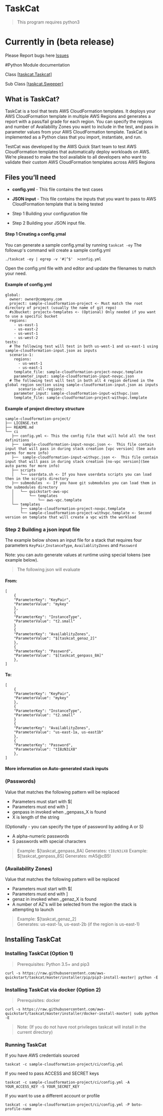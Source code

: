 # TaskCat
> This program requires python3 

# Currently in (beta release)

Please Report bugs here [Issues](https://github.com/aws-quickstart/taskcat/issues)

#Python Module documentation

Class <a href="https://s3-us-west-2.amazonaws.com/taskcat-docs/taskcat.m.html" target="_top">[taskcat.Taskcat]</a>

Sub Class <a href="https://s3-us-west-2.amazonaws.com/taskcat-docs/sweeper.m.html" target="_parent">[taskcat.Sweeper]</a>

 
## What is TaskCat? 
TaskCat is a tool that tests AWS CloudFormation templates. It deploys your AWS CloudFormation template in multiple AWS Regions and generates a report with a pass/fail grade for each region. You can specify the regions and number of Availability Zones you want to include in the test, and pass in parameter values from your AWS CloudFormation template. TaskCat is implemented as a Python class that you import, instantiate, and run.
 
TestCat was developed by the AWS Quick Start team to test AWS CloudFormation templates that automatically deploy workloads on AWS. We’re pleased to make the tool available to all developers who want to validate their custom AWS CloudFormation 
templates across AWS Regions

## Files you’ll need
* **config.yml** - This file contains the test cases
* **JSON input** - This file contains the inputs that you want to pass to AWS CloudFormation template that is being tested

* Step 1 Building your configuration file 
* Step 2 Building your JSON input file.

#### Step 1 Creating a config.ymal
You can generate a sample config.ymal by running `taskcat -ey`
The followup's command will create a sample config.yml
```
./taskcat -ey | egrep -v '#|^$'  >config.yml
```
Open the config.yml file with and editor and update the filenames to match your need. 

#### Example of config.yml 
    global:
      owner: owner@company.com
      project: sample-cloudformation-project <- Must match the root directory of project (usually the name of git repo)
      #s3bucket: projectx-templates <- (Optional) Only needed if you want to use a specific bucket 
      regions:
        - us-east-1
        - us-east-2
        - us-west-1
        - us-west-2
    tests:
      # The following test will test in both us-west-1 and us-east-1 using sample-cloudformation-input.json as inputs
      scenario-1:
        regions:
          - us-west-1
          - us-east-1
        template_file: sample-cloudformation-project-novpc.template
        parameter_input: sample-cloudformation-input-novpc.json
      # The following test will test in both all 4 region defined in the global region section using sample-cloudformation-input.json as inputs
          scenario-all-regions:
        parameter_input: sample-cloudformation-input-withvpc.json
        template_file: sample-cloudformation-project-withvpc.template

#### Example of project directory structure
    sample-cloudformation-project/
    ├── LICENSE.txt
    ├── README.md
    └── ci
       ├── config.yml <- This the config file that will hold all the test definitions 
       ├──  sample-cloudformation-input-novpc.json <-  This file contain input that will pass in during stack creation [vpc version] (See auto parms for more info)
       ├──  sample-cloudformation-input-withvpc.json <-  This file contain input that will pass in during stack creation [no-vpc version](See auto parms for more info)
       ├── scripts
       │   └── userdata.sh <- If you have userdata scripts you can load then in the scripts directory
       ├── submodules  <- If you have git submodules you can load them in the submodules directory
       │   └── quickstart-aws-vpc
       │       └── templates
       │           └── aws-vpc.template
       └── templates
           ├── sample-cloudformation-project-novpc.template 
           └── sample-cloudformation-project-withvpc.template <- Second version on template that will create a vpc with the workload 


### Step 2 Building a json input file
The example below shows an input file for a stack that requires four parameters `KeyPair`,`InstanceType`, `AvailablityZones` and `Password`

Note: you can auto generate values at runtime using special tokens (see example below).
> The following json will evaluate

#### From:

    [
        {
    	"ParameterKey": "KeyPair",
    	"ParameterValue": "mykey"
        }, 
        {
    	"ParameterKey": "InstanceType",
    	"ParameterValue": "t2.small"
        }
        {
        "ParameterKey": "AvailablityZones",
        "ParameterValue": "$[taskcat_genaz_2]" 
        }, 
        {
        "ParameterKey": "Password",
        "ParameterValue": "$[taskcat_genpass_8A]"
        }, 
    ]


#### To:

    [
        {
        "ParameterKey": "KeyPair",
        "ParameterValue": "mykey"
        }, 
        {
        "ParameterKey": "InstanceType",
        "ParameterValue": "t2.small"
        }
        {
        "ParameterKey": "AvailablityZones",
        "ParameterValue": "us-east-1a, us-east1b" 
        }, 
        {
        "ParameterKey": "Password",
        "ParameterValue": "tI8zN3iX8"
        }, 
    ]


#### More information on Auto-generated stack inputs

### (Passwords)
Value that matches the following pattern will be replaced

 * Parameters must start with $[
 * Parameters must end with ]
 * genpass in invoked when _genpass_X is found
 * X is length of the string

(Optionally - you can specify the type of password by adding A or S)

 * A alpha-numeric passwords
 * S passwords with special characters

> Example: $[taskcat_genpass_8A]
> Generates: `tI8zN3iX8`
> Example: $[taskcat_genpass_8S]
> Generates: mA5@cB5!

### (Availability Zones)
Value that matches the following pattern will be replaced

* Parameters must start with $[
* Parameters must end with ]
* genaz in invoked when _genaz_X is found
* A number of AZ's will be selected from the region the stack is attempting to launch

> Example: $[taskcat_genaz_2]  
> Generates: us-east-1a, us-east-2b
> (if the region is us-east-1)

## Installing TaskCat

### Installing TaskCat (Option 1)
> Prerequisites: Python 3.5+ and pip3
```
curl -s https://raw.githubusercontent.com/aws-quickstart/taskcat/master/installer/pip/pip3-install-master| python -E
```
### Installing TaskCat via docker (Option 2) 
> Prerequisites: docker
```
curl -s https://raw.githubusercontent.com/aws-quickstart/taskcat/master/installer/docker-install-master| sudo python -E
```
> Note: (If you do not have root privileges taskcat will install in the current directory)

### Running TaskCat

If you have AWS credentials sourced 
```
taskcat -c sample-cloudformation-project/ci/config.yml
```
If you need to pass ACCESS and SECRET keys
```
taskcat -c sample-cloudformation-project/ci/config.yml -A YOUR_ACCESS_KEY -S YOUR_SECRET_KEY
```
If you want to use a different account or profile
```
taskcat -c sample-cloudformation-project/ci/config.yml -P boto-profile-name
```
